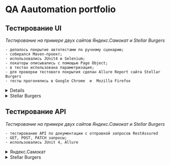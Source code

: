 # <a name="up" /> QA Aautomation portfolio
## Тестирование UI 
*Тестирование на примере двух сайтов Яндекс.Самокат и Stellar Burgers*  <br>

```
- делалось покрытие автотестами по ручному сценарию;
- собирался Maven-проект;
- использовались JUnit4 и Selenium;
- локаторы описывались с помощью Page Object;
- в тестах использована параметризация;
- для проверки тестового покрытия сделан Allure Report сайта Stellar Burgers
- тесты прогонялись в Google Chrome  и  Mozilla Firefox
```
  
 <details> 
 <summary>Яндекс.Самокат</summary>

 ### Код

<details>
<summary> Page Object, методы и скроллы Главной страницы </summary>

 <img src="https://i.ibb.co/7bZHWy8/qa-scooter-praktikum-services-ru.png" alt="qa-scooter-praktikum-services-ru" border="0"> <br>
MainPage.java  <br>
 <img src="https://i.ibb.co/vQD3nVm/github-com-Sabina-Badeeva-UI-Selenium-tests-of-Yandex-Samokat-blob-develop-src-main-java-org-example.png" alt="github-com-Sabina-Badeeva-UI-Selenium-tests-of-Yandex-Samokat-blob-develop-src-main-java-org-example" border="0"> <br>
[Наверх](#up)

</details>

<details>
<summary> Page Object, методы страницы Авторизации </summary>
<img src="https://i.ibb.co/mJ6K6bj/2023-12-03-040558.jpg" alt="2023-12-03-040558" border="0"> <br>
OrderPage.java
<img src="https://i.ibb.co/w0CDVHY/github-com-Sabina-Badeeva-UI-Selenium-tests-of-Yandex-Samokat-blob-develop-src-main-java-org-example.png" alt="github-com-Sabina-Badeeva-UI-Selenium-tests-of-Yandex-Samokat-blob-develop-src-main-java-org-example" border="0"> <br>
 
[Наверх](#up)

</details>

<details>
<summary>Page Object, методы для логотипа </summary>
<img src="https://i.ibb.co/BypvGvR/github-com-Sabina-Badeeva-UI-Selenium-tests-of-Yandex-Samokat-blob-develop-src-main-java-Logo-Samoca.png" alt="github-com-Sabina-Badeeva-UI-Selenium-tests-of-Yandex-Samokat-blob-develop-src-main-java-Logo-Samoca" border="0">
 
[Наверх](#up)

</details>

### Тесты
<details>
<summary>Тест полного пользовательского сценария с авторизацией и заказом самоката</summary>
 <img src="https://i.ibb.co/yfTXWWP/github-com-Sabina-Badeeva-UI-Selenium-tests-of-Yandex-Samokat-blob-develop-src-test-java-org-example.png" alt="github-com-Sabina-Badeeva-UI-Selenium-tests-of-Yandex-Samokat-blob-develop-src-test-java-org-example" border="0">
 
 [Наверх](#up)
 
</details>

<details>
<summary>Параметризованный тест с набором разных данных при заказе самоката</summary>
OrderParamTest.java
<img src="https://i.ibb.co/yfTXWWP/github-com-Sabina-Badeeva-UI-Selenium-tests-of-Yandex-Samokat-blob-develop-src-test-java-org-example.png" alt="github-com-Sabina-Badeeva-UI-Selenium-tests-of-Yandex-Samokat-blob-develop-src-test-java-org-example" border="0"><img src="https://i.ibb.co/qJ8qbyZ/github-com-Sabina-Badeeva-UI-Selenium-tests-of-Yandex-Samokat-Order-Param-Test-java.png" alt="github-com-Sabina-Badeeva-UI-Selenium-tests-of-Yandex-Samokat-Order-Param-Test-java" border="0">

  [Наверх](#up)
  
</details>

<details>
<summary>Тест проверяет содержат ли элементы нужный текст</summary> 
QuestionsMainPageTest.java
<img src="https://i.ibb.co/NW119fJ/github-com-Sabina-Badeeva-UI-of-Yandex-Questions-Main-Page-Test-java-6.png" alt="github-com-Sabina-Badeeva-UI-of-Yandex-Questions-Main-Page-Test-java-6" border="0">
  
  [Наверх](#up)

</details>

<details>
<summary>Параметризованный тест авторизации</summary>
InputNameSurnameAddressParamTest.java
<img src="https://i.ibb.co/642VxLZ/github-com-Sabina-Badeeva-UI-Selenium-tests-of-Yandex-Samokat-blob-develop-src-test-java-Input-Name.png" alt="github-com-Sabina-Badeeva-UI-Selenium-tests-of-Yandex-Samokat-blob-develop-src-test-java-Input-Name-" border="0">
  
 [Наверх](#up)

</details>

<details>
<summary>Тест проверяет, что логотип ведет на главную страницу</summary>
LogoSamocatTest.java
<img src="https://i.ibb.co/WxdgFKR/github-com-Sabina-Badeeva-UI-Selenium-tests-of-Yandex-Samokat-blob-develop-src-test-java-Logo-Samoca.png" alt="github-com-Sabina-Badeeva-UI-Selenium-tests-of-Yandex-Samokat-blob-develop-src-test-java-Logo-Samoca" border="0">

 [Наверх](#up)

</details>

### Видео тестов

<details>
<summary>Видео теста полного пользовательского сценария с авторизацией и заказом самоката</summary>

https://github.com/SabinaBadeeva/qa_automation_portfolio/assets/117313358/e916fa38-2c7a-42a7-a90c-c7f51d214c45

</details>
</details>
<details>
  
<summary>Stellar Burgers</summary>

### Код
<details>
<summary>Page Object и методы Авторизации</summary>
<img src="https://i.ibb.co/HNbpBLn/2023-12-06-200253.jpg" alt="2023-12-06-200253" border="0"><br>
AuthorisationPage.java
<img src="https://i.ibb.co/Cs4mmW1/github-com-Sabina-Badeeva-UI-Tests-Page-Object-Of-Stellar-Burgers-blob-develop-3-src-main-java-org-e.png" alt="github-com-Sabina-Badeeva-UI-Tests-Page-Object-Of-Stellar-Burgers-blob-develop-3-src-main-java-org-e" border="0">
  
 [Наверх](#up)
  
</details>

<details>
<summary>Page Object и методы Главной страницы</summary>
<img src="https://i.ibb.co/SrJTfyd/stellarburgers-nomoreparties-site.png" alt="stellarburgers-nomoreparties-site" border="0">  <br>
MainPage.java
<img src="https://i.ibb.co/4MBRzQv/2023-12-06-201006.jpg" alt="2023-12-06-201006" border="0">

[Наверх](#up)
</details>

<details>
<summary>Page Object и методы Личного кабинета</summary>
<img src="https://i.ibb.co/0yb16T9/2023-12-06-203235.jpg" alt="2023-12-06-203235" border="0"><br>
PrivateAccount.java
<img src="https://i.ibb.co/3fnhBHC/github-com-Sabina-Badeeva-UI-Tests-Page-Object-Of-Stellar-Burgers-blob-develop-3-src-main-java-org-e.png" alt="github-com-Sabina-Badeeva-UI-Tests-Page-Object-Of-Stellar-Burgers-blob-develop-3-src-main-java-org-e" border="0">

[Наверх](#up)
</details>

<details>
<summary>Page Object, методы и скроллы Конструктора</summary>
<img src="https://i.ibb.co/k0xj7CK/2023-12-06-202424.jpg" alt="2023-12-06-202424" border="0"><br>
TransferButton.java
<img src="https://i.ibb.co/4g5m41W/github-com-Sabina-Badeeva-UI-Tests-Page-Object-Of-Stellar-Burgers-blob-develop-3-src-main-java-org-e.png" alt="github-com-Sabina-Badeeva-UI-Tests-Page-Object-Of-Stellar-Burgers-blob-develop-3-src-main-java-org-e" border="0">

[Наверх](#up)
</details>

<details>
<summary>Page Object, методы страницы Регистрации</summary>
<img src="https://i.ibb.co/DGct03s/2023-12-06-201554.jpg" alt="2023-12-06-201554" border="0"><br>
RegistrationPage.java  
<img src="https://i.ibb.co/12gz4dP/github-com-Sabina-Badeeva-UI-Tests-Page-Object-Of-Stellar-Burgers-blob-develop-3-src-main-java-org-e.png" alt="github-com-Sabina-Badeeva-UI-Tests-Page-Object-Of-Stellar-Burgers-blob-develop-3-src-main-java-org-e" border="0">

  [Наверх](#up)
</details>

### Тесты

<details>
<summary>Resources.java</summary>
<img src="https://i.ibb.co/vYsH726/github-com-Sabina-Badeeva-UI-Tests-Page-Object-Of-Stellar-Burgers-blob-develop-3-src-test-java-Resou.png" alt="github-com-Sabina-Badeeva-UI-Tests-Page-Object-Of-Stellar-Burgers-blob-develop-3-src-test-java-Resou" border="0"><br>

[Наверх](#up)
</details>
<details>
<summary>Тесты регистрации</summary> 
RegistrationTest.java  
<img src="https://i.ibb.co/xqPfTPt/github-com-Sabina-Badeeva-UI-Tests-Page-Object-Of-Stellar-Burgers-blob-develop-3-src-test-java-Regis.png" alt="github-com-Sabina-Badeeva-UI-Tests-Page-Object-Of-Stellar-Burgers-blob-develop-3-src-test-java-Regis" border="0">

[Наверх](#up)
</details>

<details>
<summary>Тесты по различным сценариям</summary>
TransferTest.java
<img src="https://i.ibb.co/x6PCWYL/github-com-Sabina-Badeeva-UI-Tests-Page-Object-Of-Stellar-Burgers-blob-develop-3-src-test-java-Trans.png" alt="github-com-Sabina-Badeeva-UI-Tests-Page-Object-Of-Stellar-Burgers-blob-develop-3-src-test-java-Trans" border="0">

[Наверх](#up)
</details>

### Отчет по покрытию
<details>
<summary>Allure results</summary>
<img src="https://i.ibb.co/fCnsGmG/2023-12-10-002444.jpg" alt="2023-12-10-002444" border="0">
<img src="https://i.ibb.co/QMVg5tr/2023-12-10-002515.jpg" alt="2023-12-10-002515" border="0">
  
  [Наверх](#up)
</details>
</details>
  
## Тестирование API 
*Тестирование на примере двух сайтов Яндекс.Самокат и Stellar Burgers*  <br>

```
- тестирование API по документации с отправкой запросов RestAssured
- GET, POST, PATCH запросы;
- использовались JUnit 4, Allure

```
<details>
<summary>Яндекс.Самокат</summary>
  Тестирование API на создание курьера, проверки логина, создание заказа по документации qa-scooter.praktikum-services.ru/docs/.
  <details>
  <summary>Тестируемые ручки</summary>
    
 ### Создание курьера
 ```
-курьера можно создать;
-нельзя создать двух одинаковых курьеров;
-чтобы создать курьера, нужно передать в ручку все обязательные поля;
-запрос возвращает правильный код ответа;
-успешный запрос возвращает ok: true;
-если одного из полей нет, запрос возвращает ошибку;
-если создать пользователя с логином, который уже есть, возвращается ошибка.
```
### Логин курьера
```
-курьер может авторизоваться;
-для авторизации нужно передать все обязательные поля;
-система вернёт ошибку, если неправильно указать логин или пароль;
-если какого-то поля нет, запрос возвращает ошибку;
-если авторизоваться под несуществующим пользователем, запрос возвращает ошибку;
-успешный запрос возвращает id.
```
### Создание заказа
```
Проверить, что когда создаёшь заказ:
можно указать один из цветов — BLACK или GREY;
можно указать оба цвета;
можно совсем не указывать цвет;
тело ответа содержит track.
Чтобы протестировать создание заказа, нужно использовать параметризацию.
```
### Список заказов
```
Проверить, что в тело ответа возвращается список заказов.
```
</details>

### Код
  <details>
  <summary>Курьер (courier)</summary>
  <details>
    <summary>Constants.java</summary>
<img src="https://i.ibb.co/6XZrQB4/2023-12-06-215947.jpg" alt="2023-12-06-215947" border="0"><.br>
  
[Наверх](#up)
</details>

<details>
    <summary>Courier.java</summary>
<img src="https://i.ibb.co/LnL3q5w/github-com-Sabina-Badeeva-API-Tests-Yandex-Samokat-blob-develop-src-main-java-org-example-courier-Co.png" alt="github-com-Sabina-Badeeva-API-Tests-Yandex-Samokat-blob-develop-src-main-java-org-example-courier-Co" border="0">
  
[Наверх](#up)
</details>
<details>
    <summary>Courier.Client.java</summary>
<img src="https://i.ibb.co/9VPyC3G/github-com-Sabina-Badeeva-API-Tests-Yandex-Samokat-blob-develop-src-main-java-org-example-courier-Co.png" alt="github-com-Sabina-Badeeva-API-Tests-Yandex-Samokat-blob-develop-src-main-java-org-example-courier-Co" border="0">
  
[Наверх](#up)
</details>

<details>
    <summary>CourierCredentials.java</summary>
<img src="https://i.ibb.co/sV7Ttpb/2023-12-06-222235.jpg" alt="2023-12-06-222235" border="0">
  
  [Наверх](#up)
</details>
<details>
    <summary>CourierGenerator.java</summary>
<img src="https://i.ibb.co/9gs7gGC/github-com-Sabina-Badeeva-API-Tests-Yandex-Samokat-blob-develop-src-main-java-org-example-courier-Co.png" alt="github-com-Sabina-Badeeva-API-Tests-Yandex-Samokat-blob-develop-src-main-java-org-example-courier-Co" border="0">
  
  [Наверх](#up)
</details>
</details>

<details>
    <summary>Заказ (order)</summary>
  <details>
    <summary>Order.java</summary>
<img src="https://i.ibb.co/vLMXqD7/github-com-Sabina-Badeeva-API-Tests-Yandex-Samokat-blob-develop-src-main-java-org-example-order-Orde.png" alt="github-com-Sabina-Badeeva-API-Tests-Yandex-Samokat-blob-develop-src-main-java-org-example-order-Orde" border="0">

[Наверх](#up)
</details>
<details>
    <summary>OrderClient.java</summary>
<img src="https://i.ibb.co/zh87QgY/github-com-Sabina-Badeeva-API-Tests-Yandex-Samokat-blob-develop-src-main-java-org-example-order-Orde.png" alt="github-com-Sabina-Badeeva-API-Tests-Yandex-Samokat-blob-develop-src-main-java-org-example-order-Orde" border="0">

[Наверх](#up)
</details>
<details>
    <summary>OrderGenerator.java</summary>
<img src="https://i.ibb.co/rpdnNcw/2023-12-06-224016.jpg" alt="2023-12-06-224016" border="0">

[Наверх](#up)
</details>
<details>
    <summary>BaseApi.java</summary>
<img src="https://i.ibb.co/XsR87s4/2023-12-06-224111.jpg" alt="2023-12-06-224111" border="0">

[Наверх](#up)
</details>
  </details>
  
### Тесты
  
<details>
   <summary>Тесты по созданию курьера (CreateCourierTest.java)</summary>
  <img src="https://i.ibb.co/cvxMycb/github-com-Sabina-Badeeva-API-Tests-Yandex-Samokat-blob-develop-src-test-java-Create-Courier-Test-ja.png" alt="github-com-Sabina-Badeeva-API-Tests-Yandex-Samokat-blob-develop-src-test-java-Create-Courier-Test-ja" border="0">
  
[Наверх](#up)
</details>
<details>
   <summary>Тесты по созданию заказа (CreateOrderTest.java)</summary>
<img src="https://i.ibb.co/wB874Dz/github-com-Sabina-Badeeva-API-Tests-Yandex-Samokat-blob-develop-src-test-java-Create-Order-Test-java.png" alt="github-com-Sabina-Badeeva-API-Tests-Yandex-Samokat-blob-develop-src-test-java-Create-Order-Test-java" border="0">
  
[Наверх](#up)
</details>
<details>
   <summary>Тесты на авторизацию курьера (LoginCourierTest.java)</summary>
<img src="https://i.ibb.co/BgBWVj7/github-com-Sabina-Badeeva-API-Tests-Yandex-Samokat-blob-develop-src-test-java-Login-Courier-Test-jav.png" alt="github-com-Sabina-Badeeva-API-Tests-Yandex-Samokat-blob-develop-src-test-java-Login-Courier-Test-jav" border="0">

  [Наверх](#up)
</details>
<details>
   <summary>Тест на проверку списка заказов</summary>
<img src="https://i.ibb.co/YcfH55P/github-com-Sabina-Badeeva-API-Tests-Yandex-Samokat-blob-develop-src-test-java-List-Order-Test-java.png" alt="github-com-Sabina-Badeeva-API-Tests-Yandex-Samokat-blob-develop-src-test-java-List-Order-Test-java" border="0">

  [Наверх](#up)
</details>

### Отчет по покрытию
<details>
   <summary>Allure results</summary>
<img src="https://i.ibb.co/hBwGS9h/2023-12-09-224544.jpg" alt="2023-12-09-224544" border="0">
<img src="https://i.ibb.co/w4wcXGc/2023-12-09-224634.jpg" alt="2023-12-09-224634" border="0">

   [Наверх](#up)
</details>

### Видео тестов 
<details>
   <summary>Видео примера прохождения тестов по созданию курьера</summary>
  
https://github.com/SabinaBadeeva/qa_automation_portfolio/assets/117313358/995d0908-40c4-4d41-83d5-d358a2ed423a

  </details>
</details>

<details>
   <summary>Stellar Burgers</summary>
  
  ```
Тестирование API на создание пользователя, проверки логина, создание заказа.
```

<details>
   <summary>Тестируемые русчки</summary>

#### Создание пользователя:
```
создать уникального пользователя;
создать пользователя, который уже зарегистрирован;
создать пользователя и не заполнить одно из обязательных полей.
```
#### Логин пользователя:
```
логин под существующим пользователем,
логин с неверным логином и паролем.
```
#### Изменение данных пользователя:
```
с авторизацией,
без авторизации,
Для обеих ситуаций нужно проверить, что любое поле можно изменить.
Для неавторизованного пользователя — ещё и то, что система вернёт ошибку.
```
#### Создание заказа:
```
с авторизацией,
без авторизации,
с ингредиентами,
без ингредиентов,
с неверным хешем ингредиентов.
```
#### Получение заказов конкретного пользователя:
```
авторизованный пользователь,
неавторизованный пользователь.
```
 </details>
 
   ### Код
<details>
   <summary> Заказ (order)</summary>

  <details>
   <summary>Ingredients.java</summary>
  <img src="https://i.ibb.co/LJ065H5/2023-12-10-005433.jpg" alt="2023-12-10-005433" border="0">
  
[Наверх](#up)
</details>
 <details>
   <summary>IngredientsClient.java</summary>
  <img src="https://i.ibb.co/Nrdhm94/2023-12-10-005922.jpg" alt="2023-12-10-005922" border="0">

  [Наверх](#up)
</details>
<details>
   <summary>Order.java</summary>
<img src="https://i.ibb.co/b3vdXkK/2023-12-10-010016.jpg" alt="2023-12-10-010016" border="0">

[Наверх](#up)
</details>
   <details>
   <summary>OrderClient.java</summary>
     <img src="https://i.ibb.co/wzVBCPD/github-com-Sabina-Badeeva-API-Tests-Stellar-Burgers-blob-develop-2-src-main-java-org-example-order-O.png" alt="github-com-Sabina-Badeeva-API-Tests-Stellar-Burgers-blob-develop-2-src-main-java-org-example-order-O" border="0">

   [Наверх](#up)
</details>
</details>

<details>
   <summary> Пользователь (user)</summary>
<details>
   <summary>BaseApi.java</summary>
   <img src="https://i.ibb.co/cyC6t2d/2023-12-10-010652.jpg" alt="2023-12-10-010652" border="0">
</details>

<details>
   <summary>Constants.java</summary>
     <img src="https://i.ibb.co/W5MzzWt/2023-12-10-010849.jpg" alt="2023-12-10-010849" border="0">
</details>
<details>
   <summary>User.java</summary>
<img src="https://i.ibb.co/Pjn9fq1/github-com-Sabina-Badeeva-API-Tests-Stellar-Burgers-blob-develop-2-src-main-java-org-example-user-Us.png" alt="github-com-Sabina-Badeeva-API-Tests-Stellar-Burgers-blob-develop-2-src-main-java-org-example-user-Us" border="0">

[Наверх](#up)
</details>
<details>
   <summary>UserClient.java</summary>
   <img src="https://i.ibb.co/Btxr9sS/github-com-Sabina-Badeeva-API-Tests-Stellar-Burgers-blob-develop-2-src-main-java-org-example-user-Us.png" alt="github-com-Sabina-Badeeva-API-Tests-Stellar-Burgers-blob-develop-2-src-main-java-org-example-user-Us" border="0">

[Наверх](#up)
</details>
<details>
   <summary>UserCredentials.java</summary>
   <img src="https://i.ibb.co/M1B98xX/github-com-Sabina-Badeeva-API-Tests-Stellar-Burgers-blob-develop-2-src-main-java-org-example-user-Us.png" alt="github-com-Sabina-Badeeva-API-Tests-Stellar-Burgers-blob-develop-2-src-main-java-org-example-user-Us" border="0">

   [Наверх](#up)
</details>
</details>

  ### Тесты
  <details>
   <summary>orderTest</summary>
<details>
   <summary>Тесты на создание заказа (CreateOrderTest.java)</summary>
  <img src="https://i.ibb.co/nPCKCvz/github-com-Sabina-Badeeva-API-Tests-Stellar-Burgers-blob-develop-2-src-test-java-order-Test-Create-O.png" alt="github-com-Sabina-Badeeva-API-Tests-Stellar-Burgers-blob-develop-2-src-test-java-order-Test-Create-O" border="0">

  [Наверх](#up)
</details>
<details>
   <summary>Тесты получения заказа пользователя и списка заказов(GetOrderTest.java)</summary>
   <img src="https://i.ibb.co/dgfm9gp/github-com-Sabina-Badeeva-API-Tests-Stellar-Burgers-blob-develop-2-src-test-java-order-Test-Get-Orde.png" alt="github-com-Sabina-Badeeva-API-Tests-Stellar-Burgers-blob-develop-2-src-test-java-order-Test-Get-Orde" border="0">

  [Наверх](#up)
</details>
  </details>
  
   <details>
   <summary>userTest</summary>
<details>
   <summary>Тесты на изменение данных пользователя(UserChangeDataTest.java)</summary>
   <img src="https://i.ibb.co/jg574Gz/github-com-Sabina-Badeeva-API-Tests-Stellar-Burgers-blob-develop-2-src-test-java-user-Test-User-Chan.png" alt="github-com-Sabina-Badeeva-API-Tests-Stellar-Burgers-blob-develop-2-src-test-java-user-Test-User-Chan" border="0">

   [Наверх](#up)
</details>
<details>
   <summary>Тест на создание пользователя с пустыми полями (UserEmptyDataTest.java)</summary>
   <img src="https://i.ibb.co/yFw8zJw/github-com-Sabina-Badeeva-API-Tests-Stellar-Burgers-blob-develop-2-src-test-java-user-Test-User-Empt.png" alt="github-com-Sabina-Badeeva-API-Tests-Stellar-Burgers-blob-develop-2-src-test-java-user-Test-User-Empt" border="0">

   [Наверх](#up)
</details>
<details>
   <summary>Тест на различную авторизацию пользователя(UserLoginTest.java)</summary>
<img src="https://i.ibb.co/G3ZtJQq/github-com-Sabina-Badeeva-API-Tests-Stellar-Burgers-blob-develop-2-src-test-java-user-Test-User-Logi.png" alt="github-com-Sabina-Badeeva-API-Tests-Stellar-Burgers-blob-develop-2-src-test-java-user-Test-User-Logi" border="0">

[Наверх](#up)
</details>
<details>
   <summary>Тесты на создание пользователя(UserTest.java)</summary>
<img src="https://i.ibb.co/Jd74kvs/github-com-Sabina-Badeeva-API-Tests-Stellar-Burgers-blob-develop-2-src-test-java-user-Test-User-Test.png" alt="github-com-Sabina-Badeeva-API-Tests-Stellar-Burgers-blob-develop-2-src-test-java-user-Test-User-Test" border="0">

[Наверх](#up)
</details>
  </details>

  
### Отчет по покрытию
  <details>
   <summary>Allure results</summary>
<img src="https://i.ibb.co/d7dN0XG/2023-12-10-014407.jpg" alt="2023-12-10-014407" border="0">
<img src="https://i.ibb.co/jyN4TN1/2023-12-10-014435.jpg" alt="2023-12-10-014435" border="0">

[Наверх](#up)
</details>

### Видео тестов
<details>
   <summary>Видео тестов по созданию заказа</summary>

https://github.com/SabinaBadeeva/qa_automation_portfolio/assets/117313358/2a139ab6-4143-4c0e-80af-5fa322f12fe0


</details>

Юнит-тестирование на часть кода программы
(https://github.com/SabinaBadeeva/Maven_Project-JUnit-Mokito-Jacoco/tree/develop) и 
(https://github.com/SabinaBadeeva/Java-Unit-Tests-Stellar_Burgers/tree/develop_1)
- использовались  Mockito и JUnit;
- для увеличения покрытия каждый метод каждого класса вызывался отдельным тестом;    --использовались параметризация, стабы;
- сделан отчет в Jacoco.


